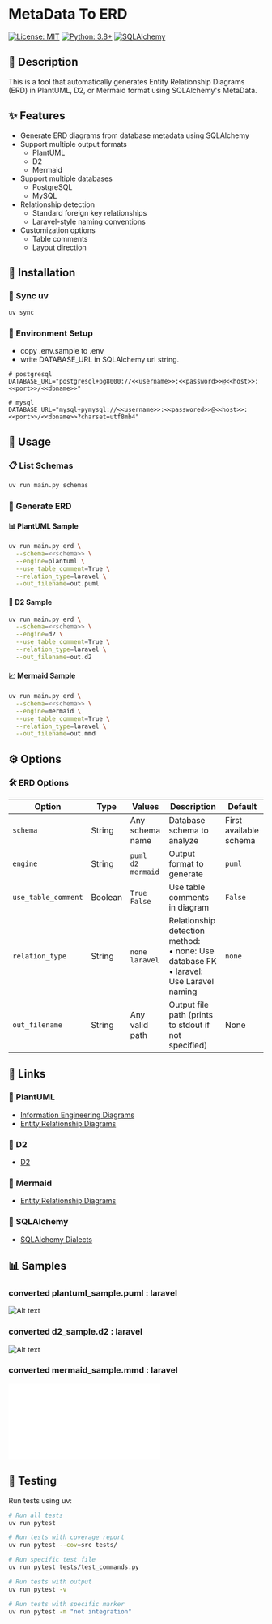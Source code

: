 # MetaData To ERD

[![License: MIT](https://img.shields.io/badge/License-MIT-yellow.svg)](https://opensource.org/licenses/MIT)
[![Python: 3.8+](https://img.shields.io/badge/python-3.8+-blue.svg)](https://www.python.org/downloads/)
[![SQLAlchemy](https://img.shields.io/badge/SQLAlchemy-2.0+-green.svg)](https://www.sqlalchemy.org/)

## 📝 Description

This is a tool that automatically generates Entity Relationship Diagrams (ERD) in PlantUML, D2, or Mermaid format using SQLAlchemy's MetaData.

## ✨ Features

- Generate ERD diagrams from database metadata using SQLAlchemy
- Support multiple output formats
  - PlantUML
  - D2
  - Mermaid
- Support multiple databases
  - PostgreSQL
  - MySQL
- Relationship detection
  - Standard foreign key relationships
  - Laravel-style naming conventions
- Customization options
  - Table comments
  - Layout direction

## 🚀 Installation

### 🔧 Sync uv

```bash
uv sync
```

### 🔧 Environment Setup

- copy .env.sample to .env
- write DATABASE_URL in SQLAlchemy url string.

```properties
# postgresql
DATABASE_URL="postgresql+pg8000://<<username>>:<<password>>@<<host>>:<<port>>/<<dbname>>"
```

```properties
# mysql
DATABASE_URL="mysql+pymysql://<<username>>:<<passwored>>@<<host>>:<<port>>/<<dbname>>?charset=utf8mb4"
```

## 📖 Usage

### 📋 List Schemas

```bash
uv run main.py schemas
```

### 🎨 Generate ERD

#### 📊 PlantUML Sample

```bash
uv run main.py erd \
  --schema=<<schema>> \
  --engine=plantuml \
  --use_table_comment=True \
  --relation_type=laravel \
  --out_filename=out.puml
```

#### 📑 D2 Sample

```bash
uv run main.py erd \
  --schema=<<schema>> \
  --engine=d2 \
  --use_table_comment=True \
  --relation_type=laravel \
  --out_filename=out.d2
```

#### 📈 Mermaid Sample

```bash
uv run main.py erd \
  --schema=<<schema>> \
  --engine=mermaid \
  --use_table_comment=True \
  --relation_type=laravel \
  --out_filename=out.mmd
```

## ⚙️ Options

### 🛠️ ERD Options

| Option            | Type     | Values          | Description                                          | Default |
|-------------------|----------|-----------------|------------------------------------------------------|---------|
| `schema`          | String   | Any schema name | Database schema to analyze                          | First available schema |
| `engine`          | String   | `puml`<br>`d2`<br>`mermaid` | Output format to generate | `puml` |
| `use_table_comment` | Boolean | `True`<br>`False` | Use table comments in diagram | `False` |
| `relation_type`   | String   | `none`<br>`laravel` | Relationship detection method:<br>• none: Use database FK<br>• laravel: Use Laravel naming | `none` |
| `out_filename`    | String   | Any valid path  | Output file path (prints to stdout if not specified) | None |

## 🔗 Links

### 📌 PlantUML

- [Information Engineering Diagrams](https://plantuml.com/en/ie-diagram)
- [Entity Relationship Diagrams](https://plantuml.com/en/er-diagram)

### 📌 D2

- [D2](https://d2lang.com/tour/intro/)

### 📌 Mermaid

- [Entity Relationship Diagrams](https://mermaid.js.org/syntax/entityRelationshipDiagram.html)

### 📌 SQLAlchemy

- [SQLAlchemy Dialects](https://docs.sqlalchemy.org/en/20/dialects/index.html)

## 📊 Samples

### converted plantuml_sample.puml : laravel

![Alt text](./samples/plantuml_sample.png?raw=true "plantuml sample")

### converted d2_sample.d2 : laravel

![Alt text](./samples/d2_sample.svg?raw=true "d2 sample")

### converted mermaid_sample.mmd : laravel

![Alt text](./samples/mermaid_sample.mmd "mermaid sample")

## 🧪 Testing

Run tests using uv:

```bash
# Run all tests
uv run pytest

# Run tests with coverage report
uv run pytest --cov=src tests/

# Run specific test file
uv run pytest tests/test_commands.py

# Run tests with output
uv run pytest -v

# Run tests with specific marker
uv run pytest -m "not integration"
```